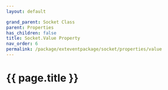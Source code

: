 ```yaml
---
layout: default

grand_parent: Socket Class
parent: Properties
has_children: false
title: Socket.Value Property
nav_order: 6
permalink: /package/exteventpackage/socket/properties/value
---
```

# {{ page.title }}